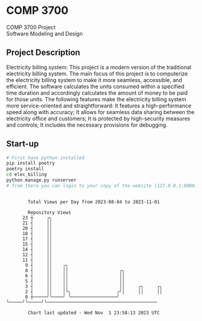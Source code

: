 # COMP 3700
COMP 3700 Project  
Software Modeling and Design
## Project Description
Electricity billing system: This project is a modern version of the traditional electricity billing system. The main focus of this project is to computerize the electricity billing system to make it more seamless, accessible, and efficient. The software calculates the units consumed within a specified time duration and accordingly calculates the amount of money to be paid for those units. The following features make the electricity billing system more service-oriented and straightforward: It features a high-performance speed along with accuracy; It allows for seamless data sharing between the electricity office and customers; It is protected by high-security measures and controls; It includes the necessary provisions for debugging.

## Start-up
```bash
# First have python installed
pip install poetry
poetry install
cd elec_billing
python manage.py runserver
# from there you can login to your copy of the website (127.0.0.1:8000), default creds are admin/admin
```

```

        Total Views per Day from 2023-08-04 to 2023-11-01

        Repository Views
      23 ┼     ╭╮
      21 ┤     ││
      20 ┤     ││
      18 ┤     ││
      17 ┤     ││
      15 ┤     ││
      14 ┤     ││
      12 ┤     ││
      11 ┤     ││
       9 ┤     ││    ╭╮
       8 ┤     ││    ││                   ╭╮
       6 ┤     ││    ││                   ││
       5 ┤     ││    ││                   ││
       3 ┤     ││    ││                   ││     ╭╮     ╭╮
       2 ┤     ││    │╰╮                 ╭╯│     ││     ││
       0 ┼─────╯╰────╯ ╰─────────────────╯ ╰─────╯╰─────╯╰─────────────────────────────────────────

        Chart last updated - Wed Nov  1 23:58:13 2023 UTC
        
```
